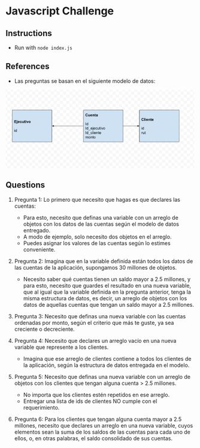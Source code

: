 # Javascript Challenge

## Instructions

- Run with `node index.js`

## References

- Las preguntas se basan en el siguiente modelo de datos:

![database model](readme.png)

## Questions

1. Pregunta 1: Lo primero que necesito que hagas es que declares las cuentas:

   - Para esto, necesito que definas una variable con un arreglo de objetos con los datos de las cuentas según el modelo de datos entregado.
   - A modo de ejemplo, solo necesito dos objetos en el arreglo.
   - Puedes asignar los valores de las cuentas según lo estimes conveniente.

2. Pregunta 2: Imagina que en la variable definida están todos los datos de las cuentas de la aplicación, supongamos 30 millones de objetos.

   - Necesito saber qué cuentas tienen un saldo mayor a 2.5 millones, y para esto, necesito que guardes el resultado en una nueva variable, que al igual que la variable definida en la pregunta anterior, tenga la misma estructura de datos, es decir, un arreglo de objetos con los datos de aquellas cuentas que tengan un saldo mayor a 2.5 millones.

3. Pregunta 3: Necesito que definas una nueva variable con las cuentas ordenadas por monto, según el criterio que más te guste, ya sea creciente o decreciente.

4. Pregunta 4: Necesito que declares un arreglo vacío en una nueva variable que represente a los clientes.

   - Imagina que ese arreglo de clientes contiene a todos los clientes de la aplicación, según la estructura de datos entregada en el modelo.

5. Pregunta 5: Necesito que definas una nueva variable con un arreglo de objetos con los clientes que tengan alguna cuenta > 2.5 millones.

   - No importa que los clientes estén repetidos en ese arreglo.
   - Entregar una lista de ids de clientes NO cumple con el requerimiento.

6. Pregunta 6: Para los clientes que tengan alguna cuenta mayor a 2.5 millones, necesito que declares un arreglo en una nueva variable, cuyos elementos sean la suma de los saldos de las cuentas para cada uno de ellos, o, en otras palabras, el saldo consolidado de sus cuentas.
